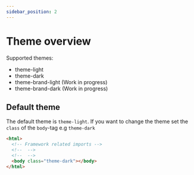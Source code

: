 ```yaml
---
sidebar_position: 2
---
```


# Theme overview

Supported themes:

- theme-light
- theme-dark
- theme-brand-light (Work in progress)
- theme-brand-dark (Work in progress)

## Default theme

The default theme is `theme-light`. If you want to change the theme set the `class` of the `body`-tag e.g `theme-dark`

```html
<html>
  <!-- Framework related imports -->
  <!--  -->
  <!--  -->
  <body class="theme-dark"></body>
</html>
```
